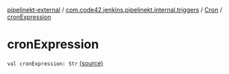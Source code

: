 [pipelinekt-external](../../index.md) / [com.code42.jenkins.pipelinekt.internal.triggers](../index.md) / [Cron](index.md) / [cronExpression](./cron-expression.md)

# cronExpression

`val cronExpression: Str` [(source)](https://github.com/code42/pipelinekt/tree/master/internal/src/main/kotlin/com/code42/jenkins/pipelinekt/internal/triggers/Cron.kt#L7)